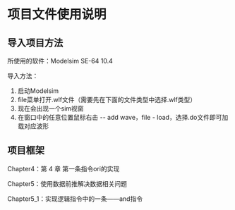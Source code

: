 # 项目文件使用说明

## 导入项目方法

所使用的软件：Modelsim SE-64 10.4

导入方法：

1. 启动Modelsim
2. file菜单打开.wlf文件（需要先在下面的文件类型中选择.wlf类型）
3. 现在会出现一个sim视窗
4. 在窗口中的任意位置鼠标右击 -- add wave，file - load，选择.do文件即可加载对应波形

## 项目框架

Chapter4：第 4 章 第一条指令ori的实现

Chapter5：使用数据前推解决数据相关问题

Chapter5_1：实现逻辑指令中的一条——and指令